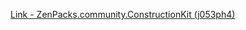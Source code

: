 [Link - ZenPacks.community.ConstructionKit (j053ph4)](https://github.com/j053ph4/ZenPacks.community.ConstructionKit)
